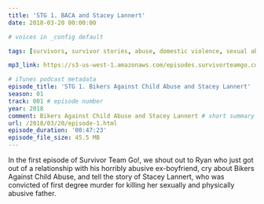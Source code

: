 ```yaml
---
title: 'STG 1. BACA and Stacey Lannert'
date: 2018-03-20 00:00:00

# voices in _config default

tags: [survivors, survivor stories, abuse, domestic violence, sexual abuse, child abuse, child sexual abuse, bikers against child abuse, stacey lannert]

mp3_link: https://s3-us-west-1.amazonaws.com/episodes.survivorteamgo.com/STG+1+BACA+and+Stacey+Lannert.mp3

# iTunes podcast metadata
episode_title: 'STG 1. Bikers Against Child Abuse and Stacey Lannert'
season: 01
track: 001 # episode number
year: 2018
comment: Bikers Against Child Abuse and Stacey Lannert # short summary
url: /2018/03/20/episode-1.html
episode_duration: '00:47:23'
episode_file_size: 45.5 MB
---
```


In the first episode of Survivor Team Go!, we shout out to Ryan who just got out of a relationship with his horribly abusive ex-boyfriend, cry about Bikers Against Child Abuse, and tell the story of Stacey Lannert, who was convicted of first degree murder for killing her sexually and physically abusive father.